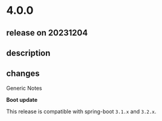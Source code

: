# 4.0.0

## release on 20231204

## description

## changes

Generic Notes

<strong>Boot update</strong>

This release is compatible with spring-boot <code>3.1.x</code> and <code>3.2.x</code>.

